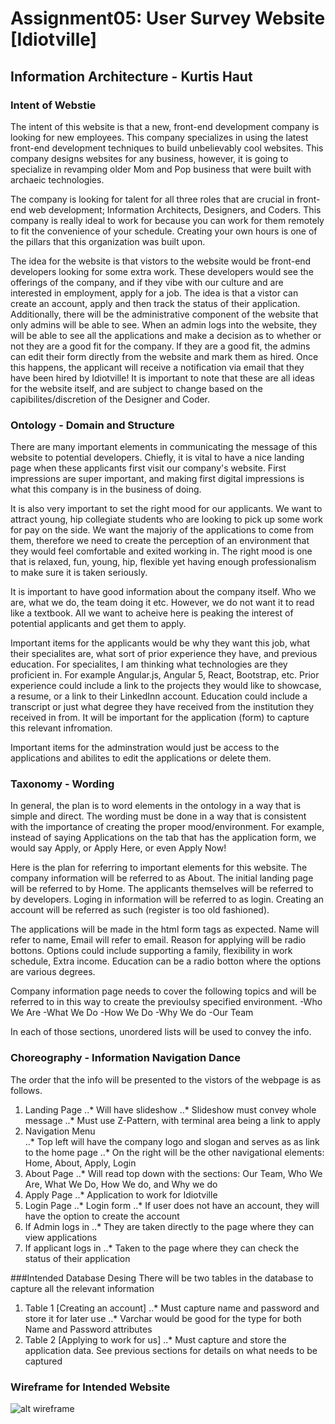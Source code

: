 # Assignment05: User Survey Website [Idiotville]
## Information Architecture - Kurtis Haut
### Intent of Webstie
The intent of this website is that a new, front-end development company is looking for new employees. This company specializes in using the latest front-end development techniques to build unbelievably cool websites. This company designs websites for any business, however, it is going to specialize in revamping older Mom and Pop business that were built with archaeic technologies. 

The company is looking for talent for all three roles that are crucial in front-end web development; Information Architects, Designers, and Coders. This company is really ideal to work for because you can work for them remotely to fit the convenience of your schedule. Creating your own hours is one of the pillars that this organization was built upon. 

The idea for the website is that vistors to the website would be front-end developers looking for some extra work. These developers would see the offerings of the company, and if they vibe with our culture and are interested in employment, apply for a job. The idea is that a vistor can create an account, apply and then track the status of their application. Additionally, there will be the administrative component of the website that only admins will be able to see. When an admin logs into the website, they will be able to see all the applications and make a decision as to whether or not they are a good fit for the company. If they are a good fit, the admins can edit their form directly from the website and mark them as hired. Once this happens, the applicant will receive a notification via email that they have been hired by Idiotville! It is important to note that these are all ideas for the website itself, and are subject to change based on the capibilites/discretion of the Designer and Coder.

### Ontology - Domain and Structure
There are many important elements in communicating the message of this website to potential developers. Chiefly, it is vital to have a nice landing page when these applicants first visit our company's website. First impressions are super important, and making first digital impressions is what this company is in the business of doing. 

It is also very important to set the right mood for our applicants. We want to attract young, hip collegiate students who are looking to pick up some work for pay on the side. We want the majoriy of the applications to come from them, therefore we need to create the perception of an environment that they would feel comfortable and exited working in. The right mood is one that is relaxed, fun, young, hip, flexible yet having enough professionalism to make sure it is taken seriously.

It is important to have good information about the company itself. Who we are, what we do, the team doing it etc. However, we do not want it to read like a textbook. All we want to acheive here is peaking the interest of potential applicants and get them to apply.

Important items for the applicants would be why they want this job, what their specialites are, what sort of prior experience they have, and previous education. For specialites, I am thinking what technologies are they proficient in. For example Angular.js, Angular 5, React, Bootstrap, etc. Prior experience could include a link to the projects they would like to showcase, a resume, or a link to their LinkedInn account. Education could include a transcript or just what degree they have received from the institution they received in from.  It  will be important for the application (form) to capture this relevant infromation.

Important items for the adminstration would just be access to the applications and abilites to edit the applications or delete them. 

### Taxonomy - Wording 
In general, the plan is to word elements in the ontology in a way that is simple and direct. The wording must be done in a way that is consistent with the importance of creating the proper mood/environment. For example, instead of saying Applications on the tab that has the application form, we would say Apply, or Apply Here, or even Apply Now!

Here is the plan for referring to important elements for this website. The company information will be referred to as About. The initial landing page will be referred to by Home. The applicants themselves will be referred to by developers. Loging in information will be referred to as login. Creating an account will be referred as such (register is too old fashioned).

The applications will be made in the html form tags as expected. Name will refer to name, Email will refer to email. Reason for applying will be radio bottons. Options could include supporting a family, flexibility in work schedule, Extra income. Education can be a radio botton where the options are various degrees. 

Company information page needs to cover the following topics and will be referred to in this way to create the previoulsy specified environment. 
-Who We Are
-What We Do
-How We Do
-Why We do
-Our Team

In each of those sections, unordered lists will be used to convey the info. 

### Choreography - Information Navigation Dance
The order that the info will be presented to the vistors of the webpage is as follows. 
1. Landing Page 
..* Will have slideshow 
..* Slideshow must convey whole message
..* Must use Z-Pattern, with terminal area being a link to apply
2. Navigation Menu  
..* Top left will have the company logo and slogan and serves as as link to the home page
..* On the right will be the other navigational elements: Home, About, Apply, Login
3. About Page
..* Will read top down with the sections: Our Team, Who We Are, What We Do, How We do, and Why we do
4. Apply Page
..* Application to work for Idiotville
5. Login Page
..* Login form 
..* If user does not have an account, they will have the option to create the account
6. If Admin logs in
..* They are taken directly to the page where they can view applications
7. If applicant logs in
..* Taken to the page where they can check the status of their application

###Intended Database Desing
There will be two tables in the database to capture all the relevant information
1. Table 1 [Creating an account]
..* Must capture name and password and store it for later use
..* Varchar would be good for the type for both Name and Password attributes
2. Table 2 [Applying to work for us]
..* Must capture and store the application data. See previous sections for details on what needs to be captured

### Wireframe for Intended Website 
![alt wireframe](https://github.com/kurthaut/assignment05-idiotville/blob/master/Wireframe.png)


